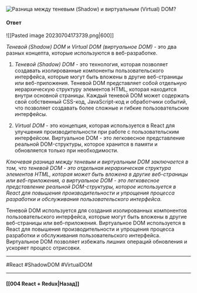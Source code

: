 ![Разница между теневым (Shadow) и виртуальным (Virtual) DOM?](https://youtu.be/81yRgVQ1ciM?t=112)

#### Ответ

![[Pasted image 20230704173739.png|600]]

*Теневой (Shadow) DOM* и *Virtual DOM (виртуальное DOM)* - это два разных концепта, которые используются в веб-разработке.

1. *Теневой (Shadow) DOM* - это технология, которая позволяет создавать изолированные компоненты пользовательского интерфейса, которые могут быть вложены в другие веб-страницы или веб-приложения. Теневой DOM представляет собой отдельную иерархическую структуру элементов HTML, которая находится внутри основной страницы. Каждый теневой DOM может содержать свой собственный CSS-код, JavaScript-код и обработчики событий, что позволяет создавать более сложные и гибкие пользовательские интерфейсы.

2. *Virtual DOM* - это концепция, которая используется в React для улучшения производительности при работе с пользовательским интерфейсом. Виртуальное DOM - это легковесное представление реальной DOM-структуры, которое хранится в памяти и обновляется только при необходимости.

*Ключевая разница между теневым и виртуальным DOM заключается в том, что теневой DOM - это отдельная иерархическая структура элементов HTML, которая может быть вложена в другие веб-страницы или веб-приложения, а виртуальное DOM - это легковесное представление реальной DOM-структуры, которое используется в React для повышения производительности и упрощения процесса разработки и обслуживания пользовательского интерфейса.*

Теневой DOM используется для создания изолированных компонентов пользовательского интерфейса, которые могут быть вложены в другие веб-страницы или веб-приложения. Виртуальное DOM используется в React для повышения производительности и упрощения процесса разработки и обслуживания пользовательского интерфейса. Виртуальное DOM позволяет избежать лишних операций обновления и ускоряет процесс отрисовки.

____
#React #ShadowDOM #VirtualDOM 

____

#### [[004 React + Redux|Назад]]